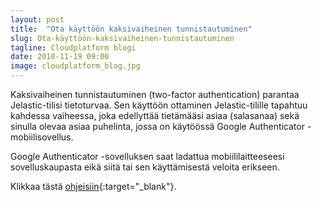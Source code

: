 ```yaml
---
layout: post
title:  "Ota käyttöön kaksivaiheinen tunnistautuminen"
slug: Ota-käyttöön-kaksivaiheinen-tunnistautuminen
tagline: Cloudplatform blogi
date: 2018-11-19 09:00
image: cloudplatform_blog.jpg
---
```



Kaksivaiheinen tunnistautuminen (two-factor authentication) parantaa Jelastic-tilisi tietoturvaa. Sen käyttöön ottaminen 
Jelastic-tilille tapahtuu kahdessa vaiheessa, joka  edellyttää tietämääsi asiaa (salasanaa) sekä sinulla olevaa asiaa 
puhelinta, jossa  on  käytöössä  Google Authenticator -mobiilisovellus. 

Google Authenticator -sovelluksen saat ladattua mobiililaitteeseesi sovelluskaupasta eikä siitä tai sen käyttämisestä veloita erikseen.

Klikkaa tästä [ohjeisiin](https://docs.jelastic.com/two-factor-authentication){:target="_blank"}. 


